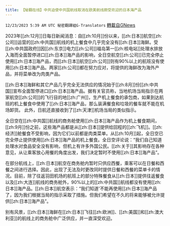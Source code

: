 ```yaml
---
title: 【秘翻在线】中共迫使中共国航线取消在欧美航线颇受欢迎的日本海产品
---
```

`12/23/2023 5:39 AM UTC 秘密翻譯組G-Translators` [轉載自GNews](https://gnews.org/articles/2142999)

2023年[[zh:12月]]日每日新闻消息：自[[zh:10月]]份以来，[[zh:日本]]航空[[zh:公司]]运营的[[zh:中共国]]航线的机上餐食中几乎完全没有[[zh:日本]]海鲜。受[[zh:中共国政府]]因[[zh:东京]]电力[[zh:公司]]福岛第一[[zh:核电站]]处理水排放入海而全面暂停进口[[zh:日本]]海产品的影响，全日空航空[[zh:公司]]已完全停止使用[[zh:日本]]海产品，而[[zh:日本]]航空[[zh:公司]]则有90%以上的航班没有使用[[zh:日本]]海产品。两家[[zh:公司]]都在努力应对，将提供的海鲜改为海外产品，并将菜单改为肉类产品。

[[zh:日本]]海鲜和其它产品几乎完全无法供应的情况始于[[zh:8月]]份[[zh:中共国]]宣布全面暂停进口[[zh:日本]]海产品。据有关官员称，当地机场当局指示在两家航空[[zh:公司]]的飞行目的地[[zh:广州]]，生产机上餐食的承包商，如果到达航班的机上餐食中使用了[[zh:日本]]海产品，那么装满餐食和垃圾的餐车就不能在机场卸货。 此外，日航还直接收到了[[zh:天津]]机场当局的类似指示。

全日空在[[zh:中共国]]航线的商务舱使用[[zh:日本]]海产品作为机上餐食期间，[[zh:9月]]份之前，这些海产品都是从[[zh:日本]]提供给回程的[[zh:飞机]]。[[zh:经济]]舱餐食不受影响，因为它们以前都是肉类菜单。从[[zh:10月]]起，全日空已完全停止提供使用[[zh:日本]]海产品的机上餐食。全日空评论说：“我们自己知道处理水对食品安全没有影响，但机上有许多外国公民。[[zh:关于]]其影响存在各种意见，从让乘客放心用餐的角度出发，我们决定暂时不使用[[zh:日本]]海产品”。

在部分航线上，[[zh:日本]]航空在商务舱内暂时只供应西餐，乘客可以在日餐和西餐之间进行选择。因此，出现了无法及时更改同时提供日餐和西餐的菜单卡的情况。目前，除了往返羽田机场的航班上的部分特殊餐食从[[zh:日本]]提供往返餐食以及[[zh:大连]]航线的商务舱外，90%以上的[[zh:中共国]]航线都没有使用[[zh:日本]]海产品。[[zh:日本]]航空表示：“我们知道'不能再使用[[zh:日本]]海产品了，因为我们根据当局的指示采取了措施。但我们希望在不久的将来能够被允许提供[[zh:日本]]海产品”。

别有风景，[[zh:日本]]海鲜在[[zh:日本]]飞往[[zh:欧洲]]、[[zh:美国]]和[[zh:澳大利亚]]的航线上的商务舱中广泛供应，并一直深受欢迎。
